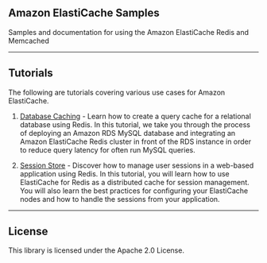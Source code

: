 ## Amazon ElastiCache Samples

Samples and documentation for using the Amazon ElastiCache Redis and Memcached

---

## Tutorials

The following are tutorials covering various use cases for Amazon ElastiCache.

1. [Database Caching](./database-caching/) - Learn how to create a query cache for a relational database using Redis.  In this tutorial, we take you through the process of deploying an Amazon RDS MySQL database and integrating an Amazon ElastiCache Redis cluster in front of the RDS instance in order to reduce query latency for often run MySQL queries.

2. [Session Store](./session-store/) - Discover how to manage user sessions in a web-based application using Redis.  In this tutorial, you will learn how to use ElastiCache for Redis as a distributed cache for session management. You will also learn the best practices for configuring your ElastiCache nodes and how to handle the sessions from your application. 

---

## License

This library is licensed under the Apache 2.0 License. 
